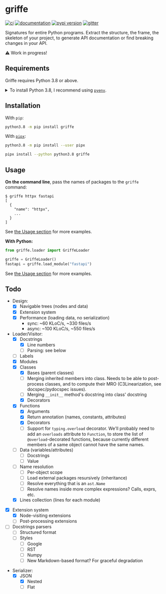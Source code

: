 # griffe

[![ci](https://github.com/pawamoy/griffe/workflows/ci/badge.svg)](https://github.com/pawamoy/griffe/actions?query=workflow%3Aci)
[![documentation](https://img.shields.io/badge/docs-mkdocs%20material-blue.svg?style=flat)](https://pawamoy.github.io/griffe/)
[![pypi version](https://img.shields.io/pypi/v/griffe.svg)](https://pypi.org/project/griffe/)
[![gitter](https://badges.gitter.im/join%20chat.svg)](https://gitter.im/griffe/community)

Signatures for entire Python programs. Extract the structure, the frame, the skeleton of your project, to generate API documentation or find breaking changes in your API.

:warning: Work in progress!

## Requirements

Griffe requires Python 3.8 or above.

<details>
<summary>To install Python 3.8, I recommend using <a href="https://github.com/pyenv/pyenv"><code>pyenv</code></a>.</summary>

```bash
# install pyenv
git clone https://github.com/pyenv/pyenv ~/.pyenv

# setup pyenv (you should also put these three lines in .bashrc or similar)
export PATH="${HOME}/.pyenv/bin:${PATH}"
export PYENV_ROOT="${HOME}/.pyenv"
eval "$(pyenv init - bash)"

# install Python 3.8
pyenv install 3.8.12

# make it available globally
pyenv global system 3.8.12
```
</details>

## Installation

With `pip`:
```bash
python3.8 -m pip install griffe
```

With [`pipx`](https://github.com/pipxproject/pipx):
```bash
python3.8 -m pip install --user pipx

pipx install --python python3.8 griffe
```

## Usage

**On the command line**, pass the names of packages to the `griffe` command:

```console
$ griffe httpx fastapi
[
  {
    "name": "httpx",
    ...
  }
]
```

See [the Usage section](https://pawamoy.github.io/griffe/usage/#on-the-command-line) for more examples.

**With Python:**

```python
from griffe.loader import GriffeLoader

griffe = GriffeLoader()
fastapi = griffe.load_module("fastapi")
```

See [the Usage section](https://pawamoy.github.io/griffe/usage/#with-python) for more examples.

## Todo

- Design:
    - [x] Navigable trees (nodes and data)
    - [x] Extension system
    - [x] Performance (loading data, no serialization)
        - sync: ~60 KLoC/s, ~330 files/s
        - async: ~100 KLoC/s, ~550 files/s
- Loader/Visitor:
    - [x] Docstrings
        - [x] Line numbers
        - [ ] Parsing: see below
    - [ ] Labels
    - [x] Modules
    - [x] Classes
        - [x] Bases (parent classes)
        - [ ] Merging inherited members into class.
              Needs to be able to post-process classes,
              and to compute their MRO (C3Linearization, see docspec/pydocspec issues).
        - [ ] Merging `__init__` method's docstring into class' docstring
        - [x] Decorators
    - [x] Functions
        - [x] Arguments
        - [x] Return annotation (names, constants, attributes)
        - [x] Decorators
        - [ ] Support for `typing.overload` decorator.
              We'll probably need to add an `overloads` attribute to `Function`,
              to store the list of `@overload`-decorated functions,
              because currently different members of a same object cannot have the same names.
    - [ ] Data (variables/attributes)
        - [ ] Docstrings
        - [ ] Value
    - [ ] Name resolution
        - [ ] Per-object scope
        - [ ] Load external packages resursively (inheritance)
        - [ ] Resolve everything that is an `ast.Name`
        - [ ] Resolve names inside more complex expressions? Calls, exprs, etc.
    - [x] Lines collection (lines for each module)
- [x] Extension system
    - [x] Node-visiting extensions
    - [ ] Post-processing extensions
- [ ] Docstrings parsers
    - [ ] Structured format
    - [ ] Styles
        - [ ] Google
        - [ ] RST
        - [ ] Numpy
        - [ ] New Markdown-based format? For graceful degradation
- Serializer:
    - [x] JSON
        - [x] Nested
        - [ ] Flat